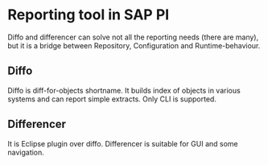 # Reporting tool in SAP PI #
Diffo and differencer can solve not all the reporting needs (there are many), but it is a bridge between Repository, Configuration and Runtime-behaviour.

## Diffo ##
Diffo is diff-for-objects shortname. It builds index of objects in various systems and can report simple extracts. Only CLI is supported.

## Differencer ##
It is Eclipse plugin over diffo. Differencer is suitable for GUI and some navigation.